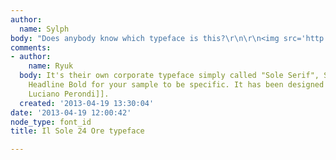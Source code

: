 ```yaml
---
author:
  name: Sylph
body: "Does anybody know which typeface is this?\r\n\r\n<img src='http://s14.postimg.org/kw8fspa0h/sshot_22.png'>"
comments:
- author:
    name: Ryuk
  body: It's their own corporate typeface simply called "Sole Serif", Sole Serif Display
    Headline Bold for your sample to be specific. It has been designed by [[http://www.molotro.com/sole.html|Molotro
    Luciano Perondi]].
  created: '2013-04-19 13:30:04'
date: '2013-04-19 12:00:42'
node_type: font_id
title: Il Sole 24 Ore typeface

---
```

